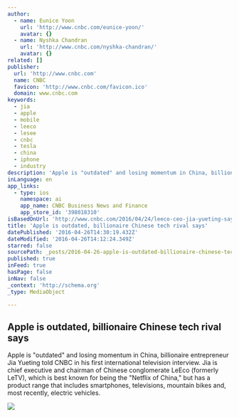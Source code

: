 ```yaml
---
author:
  - name: Eunice Yoon
    url: 'http://www.cnbc.com/eunice-yoon/'
    avatar: {}
  - name: Nyshka Chandran
    url: 'http://www.cnbc.com/nyshka-chandran/'
    avatar: {}
related: []
publisher:
  url: 'http://www.cnbc.com'
  name: CNBC
  favicon: 'http://www.cnbc.com/favicon.ico'
  domain: www.cnbc.com
keywords:
  - jia
  - apple
  - mobile
  - leeco
  - lesee
  - cnbc
  - tesla
  - china
  - iphone
  - industry
description: 'Apple is "outdated" and losing momentum in China, billionaire entrepreneur Jia Yueting told CNBC in his first international television interview. Jia is chief executive and chairman of Chinese conglomerate LeEco (formerly LeTV), which is best known for being the "Netflix of China," but has a product range that includes smartphones, televisions, mountain bikes and, most recently, electric vehicles.'
inLanguage: en
app_links:
  - type: ios
    namespace: ai
    app_name: CNBC Business News and Finance
    app_store_id: '398018310'
isBasedOnUrl: 'http://www.cnbc.com/2016/04/24/leeco-ceo-jia-yueting-says-apple-is-outdated.html'
title: 'Apple is outdated, billionaire Chinese tech rival says'
datePublished: '2016-04-26T14:30:19.432Z'
dateModified: '2016-04-26T14:12:24.349Z'
starred: false
sourcePath: _posts/2016-04-26-apple-is-outdated-billionaire-chinese-tech-rival-says.md
published: true
inFeed: true
hasPage: false
inNav: false
_context: 'http://schema.org'
_type: MediaObject

---
```

<article style=""><h1>Apple is outdated, billionaire Chinese tech rival says</h1><p>Apple is "outdated" and losing momentum in China, billionaire entrepreneur Jia Yueting told CNBC in his first international television interview. Jia is chief executive and chairman of Chinese conglomerate LeEco (formerly LeTV), which is best known for being the "Netflix of China," but has a product range that includes smartphones, televisions, mountain bikes and, most recently, electric vehicles.</p><img src="http://fm.cnbc.com/applications/cnbc.com/resources/img/editorial/2016/04/24/103574421-GettyImages-522772324.1910x1000.jpg" /></article>